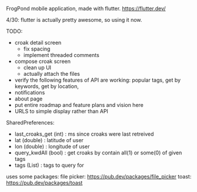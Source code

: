 FrogPond mobile application, made with flutter. https://flutter.dev/


4/30:  flutter is actually pretty awesome, so using it now.



TODO:
* croak detail screen
	- fix spacing
	- implement threaded comments
* compose croak screen
	- clean up UI
	- actually attach the files
* verify the following features of API are working: popular tags, get by keywords, get by location,
* notifications
* about page
* put entire roadmap and feature plans and vision here
* URLS to simple display rather than API


SharedPreferences:
  * last_croaks_get (int) : ms since croaks were last retreived
  * lat (double) : latitude of user
  * lon (double) : longitude of user
  * query_kwdAll (bool) : get croaks by contain all(1) or some(0) of given tags
  * tags (List<String>) : tags to query for

uses some packages:
  file picker: https://pub.dev/packages/file_picker
  toast: https://pub.dev/packages/toast


